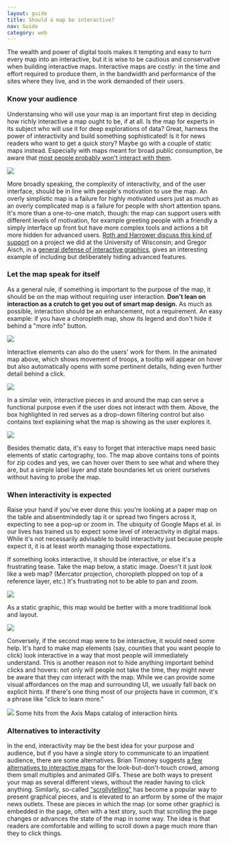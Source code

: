 ```yaml
---
layout: guide
title: Should a map be interactive?
nav: Guide
category: web
---
```


The wealth and power of digital tools makes it tempting and easy to turn every map into an interactive, but it is wise to be cautious and conservative when building interactive maps. Interactive maps are costly: in the time and effort required to produce them, in the bandwidth and performance of the sites where they live, and in the work demanded of their users.

### Know your audience

Understansing who will use your map is an important first step in deciding how richly interactive a map ought to be, if at all. Is the map for experts in its subject who will use it for deep explorations of data? Great, harness the power of interactivity and build something sophisticated! Is it for news readers who want to get a quick story? Maybe go with a couple of static maps instead. Especially with maps meant for broad public consumption, be aware that [most people probably won't interact with them](http://mapbrief.com/2017/04/06/few-interact-with-our-interactive-maps-what-can-we-do-about-it/).

![]({{site.baseurl}}/guide/images/complexity_vs_motivation.jpg)

More broadly speaking, the complexity of interactivity, and of the user interface, should be in line with people's motivation to use the map. An overly simplistic map is a failure for highly motivated users just as much as an overly complicated map is a failure for people with short attention spans. It's more than a one-to-one match, though: the map can support users with different levels of motivation, for example greeting people with a friendly a simply interface up front but have more complex tools and actions a bit more hidden for advanced users. [Roth and Harrower discuss this kind of support](http://www.cartographicperspectives.org/index.php/journal/article/view/cp60-roth-harrower/292) on a project we did at the University of Wisconsin; and Gregor Aisch, in a [general defense of interactive graphics](https://www.vis4.net/blog/posts/in-defense-of-interactive-graphics/), gives an interesting example of including but deliberately hiding advanced features.

### Let the map speak for itself

As a general rule, if something is important to the purpose of the map, it should be on the map without requiring user interaction. **Don't lean on interaction as a crutch to get you out of smart map design.** As much as possible, interaction should be an enhancement, not a requirement. An easy example: if you have a choropleth map, show its legend and don't hide it behind a "more info" button.

![]({{site.baseurl}}/guide/images/revolt_tooltip.gif)

Interactive elements can also do the users' work for them. In the animated map above, which shows movement of troops, a tooltip will appear on hover but also automatically opens with some pertinent details, hding even further detail behind a click.

![]({{site.baseurl}}/guide/images/eic_menu_control.gif)

In a similar vein, interactive pieces in and around the map can serve a functional purpose even if the user does not interact with them. Above, the box highlighted in red serves as a drop-down filtering control but also contains text explaining what the map is showing as the user explores it.

![]({{site.baseurl}}/guide/images/merck_labels.png)

Besides thematic data, it's easy to forget that interactive maps need basic elements of static cartography, too. The map above contains tons of points for zip codes and yes, we can hover over them to see what and where they are, but a simple label layer and state boundaries let us orient ourselves without having to probe the map.

### When interactivity is expected

Raise your hand if you've ever done this: you're looking at a paper map on the table and absentmindedly tap it or spread two fingers across it, expecting to see a pop-up or zoom in. The ubiquity of Google Maps et al. in our lives has trained us to expect some level of interactivity in digital maps. While it's not necessarily advisable to build interactivity just because people expect it, it is at least worth managing those expectations.

If something looks interactive, it should be interactive, or else it's a frustrating tease. Take the map below, a static image. Doesn't it just *look* like a web map? (Mercator projection, choropleth plopped on top of a reference layer, etc.) It's frustrating not to be able to pan and zoom.

![]({{site.baseurl}}/guide/images/static_choropleth.png)

As a static graphic, this map would be better with a more traditional look and layout.

![]({{site.baseurl}}/guide/images/static_map.png)

Conversely, if the second map were to be interactive, it would need some help. It's hard to make map elements (say, counties that you want people to click) look interactive in a way that most people will immediately understand. This is another reason not to hide anything important behind clicks and hovers: not only will people not take the time, they might never be aware that they *can* interact with the map. While we can provide some visual affordances on the map and surrounding UI, we usually fall back on explicit hints. If there's one thing most of our projects have in common, it's a phrase like "click to learn more."

![]({{site.baseurl}}/guide/images/learn_more.png)
<span class="caption">Some hits from the Axis Maps catalog of interaction hints</span>


### Alternatives to interactivity

In the end, interactivity may be the best idea for your purpose and audience, but if you have a single story to communicate to an impatient audience, there are some alternatives. Brian Timoney suggests [a few alternatives to interactive maps](http://mapbrief.com/2017/04/06/few-interact-with-our-interactive-maps-what-can-we-do-about-it/) for the look-but-don't-touch crowd, among them small multiples and animated GIFs. These are both ways to present your map as several different views, without the reader having to click anything. Similarly, so-called ["scrollytelling"](http://vallandingham.me/scroll_talk/) has become a popular way to present graphical pieces, and is elevated to an artform by some of the major news outlets. These are pieces in which the map (or some other graphic) is embedded in the page, often with a text story, such that scrolling the page changes or advances the state of the map in some way. The idea is that readers are comfortable and willing to scroll down a page much more than they to click things.
